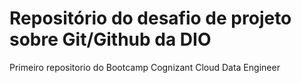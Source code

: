 # Repositório do desafio de projeto sobre Git/Github da DIO
Primeiro repositorio do Bootcamp Cognizant Cloud Data Engineer
